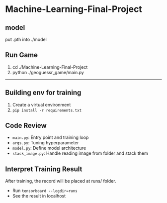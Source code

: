 # Machine-Learning-Final-Project

## model
put .pth into ./model
## Run Game
1. cd ./Machine-Learning-Final-Project
2. python ./geoguessr_game/main.py

---
## Building env for training
1. Create a virtual environment
2. `pip install -r requirements.txt`

## Code Review
- `main.py`: Entry point and training loop
- `args.py`: Tuning hyperparameter
- `model.py`: Define model architecture
- `stack_image.py`: Handle reading image from folder and stack them

## Interpret Training Result
After training, the record will be placed at runs/ folder.
- Run `tensorboard --logdir=runs`
- See the result in localhost